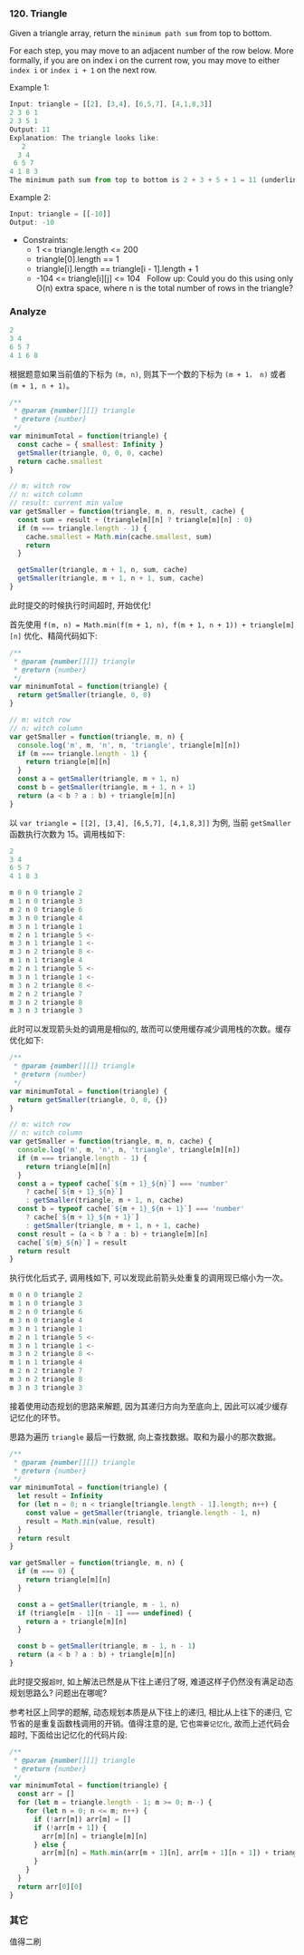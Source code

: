 ### 120. Triangle

Given a triangle array, return the `minimum path sum` from top to bottom.

For each step, you may move to an adjacent number of the row below. More formally, if you are on index i on the current row, you may move to either `index i` or `index i + 1` on the next row.

Example 1:

```js
Input: triangle = [[2], [3,4], [6,5,7], [4,1,8,3]]
2 3 6 1
2 3 5 1
Output: 11
Explanation: The triangle looks like:
   2
  3 4
 6 5 7
4 1 8 3
The minimum path sum from top to bottom is 2 + 3 + 5 + 1 = 11 (underlined above).
```

Example 2:

```js
Input: triangle = [[-10]]
Output: -10
```

* Constraints:
  * 1 <= triangle.length <= 200
  * triangle[0].length == 1
  * triangle[i].length == triangle[i - 1].length + 1
  * -104 <= triangle[i][j] <= 104
 
Follow up: Could you do this using only O(n) extra space, where n is the total number of rows in the triangle?

### Analyze

```js
2
3 4
6 5 7
4 1 6 8
```

根据题意如果当前值的下标为 `(m, n)`, 则其下一个数的下标为 `(m + 1， n)` 或者 `(m + 1, n + 1)`。

```js
/**
 * @param {number[][]} triangle
 * @return {number}
 */
var minimumTotal = function(triangle) {
  const cache = { smallest: Infinity }
  getSmaller(triangle, 0, 0, 0, cache)
  return cache.smallest
}

// m: witch row
// n: witch column
// result: current min value
var getSmaller = function(triangle, m, n, result, cache) {
  const sum = result + (triangle[m][n] ? triangle[m][n] : 0)
  if (m === triangle.length - 1) {
    cache.smallest = Math.min(cache.smallest, sum)
    return
  }

  getSmaller(triangle, m + 1, n, sum, cache)
  getSmaller(triangle, m + 1, n + 1, sum, cache)
}
```

此时提交的时候执行时间超时, 开始优化!

首先使用 `f(m, n) = Math.min(f(m + 1, n), f(m + 1, n + 1)) + triangle[m][n]` 优化、精简代码如下:

```js
/**
 * @param {number[][]} triangle
 * @return {number}
 */
var minimumTotal = function(triangle) {
  return getSmaller(triangle, 0, 0)
}

// m: witch row
// n: witch column
var getSmaller = function(triangle, m, n) {
  console.log('m', m, 'n', n, 'triangle', triangle[m][n])
  if (m === triangle.length - 1) {
    return triangle[m][n]
  }
  const a = getSmaller(triangle, m + 1, n)
  const b = getSmaller(triangle, m + 1, n + 1)
  return (a < b ? a : b) + triangle[m][n]
}
```

以 `var triangle = [[2], [3,4], [6,5,7], [4,1,8,3]]` 为例, 当前 `getSmaller` 函数执行次数为 15。调用栈如下:

```js
2
3 4
6 5 7
4 1 8 3

m 0 n 0 triangle 2
m 1 n 0 triangle 3
m 2 n 0 triangle 6
m 3 n 0 triangle 4
m 3 n 1 triangle 1
m 2 n 1 triangle 5 <-
m 3 n 1 triangle 1 <-
m 3 n 2 triangle 8 <-
m 1 n 1 triangle 4
m 2 n 1 triangle 5 <-
m 3 n 1 triangle 1 <-
m 3 n 2 triangle 8 <-
m 2 n 2 triangle 7
m 3 n 2 triangle 8
m 3 n 3 triangle 3
```

此时可以发现箭头处的调用是相似的, 故而可以使用缓存减少调用栈的次数。缓存优化如下:

```js
/**
 * @param {number[][]} triangle
 * @return {number}
 */
var minimumTotal = function(triangle) {
  return getSmaller(triangle, 0, 0, {})
}

// m: witch row
// n: witch column
var getSmaller = function(triangle, m, n, cache) {
  console.log('m', m, 'n', n, 'triangle', triangle[m][n])
  if (m === triangle.length - 1) {
    return triangle[m][n]
  }
  const a = typeof cache[`${m + 1}_${n}`] === 'number'
    ? cache[`${m + 1}_${n}`]
    : getSmaller(triangle, m + 1, n, cache)
  const b = typeof cache[`${m + 1}_${n + 1}`] === 'number'
    ? cache[`${m + 1}_${n + 1}`]
    : getSmaller(triangle, m + 1, n + 1, cache)
  const result = (a < b ? a : b) + triangle[m][n]
  cache[`${m}_${n}`] = result
  return result
}
```

执行优化后式子, 调用栈如下, 可以发现此前箭头处重复的调用现已缩小为一次。

```js
m 0 n 0 triangle 2
m 1 n 0 triangle 3
m 2 n 0 triangle 6
m 3 n 0 triangle 4
m 3 n 1 triangle 1
m 2 n 1 triangle 5 <-
m 3 n 1 triangle 1 <-
m 3 n 2 triangle 8 <-
m 1 n 1 triangle 4
m 2 n 2 triangle 7
m 3 n 2 triangle 8
m 3 n 3 triangle 3
```

接着使用动态规划的思路来解题, 因为其递归方向为至底向上, 因此可以减少缓存记忆化的环节。

思路为遍历 `triangle` 最后一行数据, 向上查找数据。取和为最小的那次数据。

```js
/**
 * @param {number[][]} triangle
 * @return {number}
 */
var minimumTotal = function(triangle) {
  let result = Infinity
  for (let n = 0; n < triangle[triangle.length - 1].length; n++) {
    const value = getSmaller(triangle, triangle.length - 1, n)
    result = Math.min(value, result)
  }
  return result
}

var getSmaller = function(triangle, m, n) {
  if (m === 0) {
    return triangle[m][n]
  }

  const a = getSmaller(triangle, m - 1, n)
  if (triangle[m - 1][n - 1] === undefined) {
    return a + triangle[m][n]
  }

  const b = getSmaller(triangle, m - 1, n - 1)
  return (a < b ? a : b) + triangle[m][n]
}
```

此时提交报`超时`, 如上解法已然是从下往上递归了呀, 难道这样子仍然没有满足动态规划思路么? 问题出在哪呢?

参考社区上同学的题解, 动态规划本质是从下往上的递归, 相比从上往下的递归, 它节省的是重复函数栈调用的开销。值得注意的是, 它也`需要记忆化`, 故而上述代码会超时, 下面给出记忆化的代码片段:

```js
/**
 * @param {number[][]} triangle
 * @return {number}
 */
var minimumTotal = function(triangle) {
  const arr = []
  for (let m = triangle.length - 1; m >= 0; m--) {
    for (let n = 0; n <= m; n++) {
      if (!arr[m]) arr[m] = []
      if (!arr[m + 1]) {
        arr[m][n] = triangle[m][n]
      } else {
        arr[m][n] = Math.min(arr[m + 1][n], arr[m + 1][n + 1]) + triangle[m][n]
      }
    }
  }
  return arr[0][0]
}
```

### 其它

值得二刷